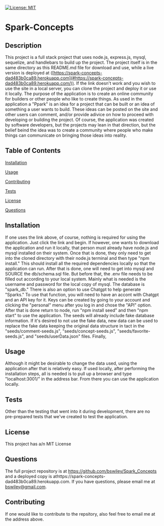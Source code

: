 [![License: MIT](https://img.shields.io/badge/License-MIT-yellow.svg)](https://opensource.org/licenses/MIT)



# Spark-Concepts

## Description
This project is a full stack project that uses node.js, express.js, mysql, sequelize, and handlebars to build up the project.  The project itself is in the same directory as this README.md file for download and use, while a live version is deployed at ([https://spark-concepts-dad483b0ca89.herokuapp.com](#https://spark-concepts-dad483b0ca89.herokuapp.com/)). If the link doesn't work and you wish to use the site in a local server, you can clone the project and deploy it or use it locally.  The purpose of the application is to create an online community for builders or other people who like to create things.  As used in the application a "Ppark" is an idea for a project that can be built or an idea of something a user wants to build.  These ideas can be posted on the site and other users can comment, and/or provide adivice on how to proceed with developing or building the project.  Of course, the application was created by software developers, but the projects may lean in that direction, but the belief beind the idea was to create a community where people who make things can communicate on bringing those ideas into reality.   

## Table of Contents

[Installation](#Installation)

[Usage](#Usage)

[Contributing](#Contributing)

[Tests](#Tests)

[License](#License)

[Questions](#Questions)

## Installation
If one uses the link above, of course, nothing is required for using the application.  Just click the link and begin.  If however, one wants to download the application and run it locally, that person must already have node.js and mysql installed on their system.  Once that is done, they only need to get into the cloned directory with their node.js terminal and then type "npm install."  This should install all the required dependencies locally so that the application can run.  After that is done, one will need to get into mysql and SOURCE the db/schema.sql file. But before that, the .env file needs to be filled out according to your local system.  Mainly what is needed is the username and password for the local copy of mysql.  The database is "spark_db."  There is also an option to use Chatgpt to help generate "Sparks."  To use that function, you will need to have an accont with Chatgpt and an API key for it.  Keys can be created by going to your account and clicking the "personal" menu after you log in and chose the "API" option.  After that is done return to node, run "npm install seed" and then "npm start" to use the application.  The seeds will already include fake database information.  If it's desired to not use the fake data, new data can be used to replace the fake data keeping the original data structure in tact in the "seeds/comment-seeds.js", "seeds/concept-seeds.js", "seeds/favorite-seeds.js", and "seeds/userData.json" files. Finally,  

## Usage
Although it might be desirable to change the data used, using the application after that is relatively easy.  If used locally, after performing the installation steps, all is needed is to pull up a browser and type "localhost:3001/" in the address bar.  From there you can use the application locally.  

## Tests
Other than the testing that went into it during development, there are no pre-prepared tests that we've created to test the application.  

## License
This project has a/n MIT License

## Questions
The full project repository is at https://github.com/bswiley/Spark_Concepts and a deployed copy is athttps://spark-concepts-dad483b0ca89.herokuapp.com.  If you have questions, please email me at bswiley@gmail.com.

## Contributing
If one would like to contribute to the repsitory, also feel free to email me at the address above.  